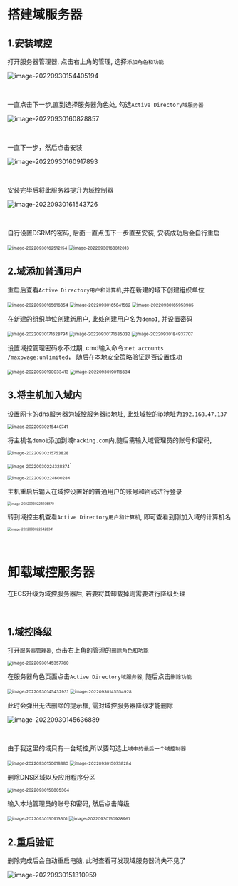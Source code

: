 # 搭建域服务器

## 1.安装域控

打开服务器管理器, 点击右上角的管理, 选择`添加角色和功能`

![image-20220930154405194](配置win2012域服务器/image-20220930154405194.png)	

<br>

一直点击下一步,直到选择服务器角色处, 勾选`Active Directory域服务器`

![image-20220930160828857](配置win2012域服务器/image-20220930160828857.png)

<br>

一直下一步，然后点击安装

![image-20220930160917893](配置win2012域服务器/image-20220930160917893.png)

<br>

安装完毕后将此服务器提升为域控制器

![image-20220930161543726](配置win2012域服务器/image-20220930161543726.png)

<br>

自行设置DSRM的密码, 后面一直点击下一步直至安装, 安装成功后会自行重启

<img src="配置win2012域服务器/image-20220930162512154.png" alt="image-20220930162512154" style="zoom:67%;" />	

<img src="配置win2012域服务器/image-20220930163012013.png" alt="image-20220930163012013" style="zoom:67%;" />	

<br>

## 2.域添加普通用户

重启后查看`Active Directory用户和计算机`,并在新建的域下创建组织单位

<img src="配置win2012域服务器/image-20220930165616854.png" alt="image-20220930165616854" style="zoom:67%;" />	

<img src="配置win2012域服务器/image-20220930165841562.png" alt="image-20220930165841562" style="zoom:67%;" />	

<img src="配置win2012域服务器/image-20220930165953985.png" alt="image-20220930165953985" style="zoom:67%;" />		

<br>

在新建的组织单位创建新用户, 此处创建用户名为`demo1`, 并设置密码

<img src="配置win2012域服务器/image-20220930171628794.png" alt="image-20220930171628794" style="zoom:67%;" />	

<img src="配置win2012域服务器/image-20220930171635032.png" alt="image-20220930171635032" style="zoom:67%;" />		

<img src="配置win2012域服务器/image-20220930184937707.png" alt="image-20220930184937707" style="zoom:67%;" />		

<br>

设置域控管理密码永不过期, cmd输入命令:`net accounts /maxpwage:unlimited`， 随后在本地安全策略验证是否设置成功

<img src="配置win2012域服务器/image-20220930190033413.png" alt="image-20220930190033413" style="zoom:67%;" />	

<img src="配置win2012域服务器/image-20220930190116634.png" alt="image-20220930190116634" style="zoom:67%;" />	

<br>

## 3.将主机加入域内

设置网卡的dns服务器为域控服务器ip地址, 此处域控的ip地址为`192.168.47.137`

<img src="配置win2012域服务器/image-20220930215440741.png" alt="image-20220930215440741" style="zoom:67%;" />		

<br>

将主机名`demo1`添加到域`hacking.com`内,随后需输入域管理员的账号和密码,

<img src="配置win2012域服务器/image-20220930215753828.png" alt="image-20220930215753828" style="zoom:67%;" />	

<img src="配置win2012域服务器/image-20220930224328374.png" alt="image-20220930224328374" style="zoom:67%;" />`

<img src="配置win2012域服务器/image-20220930224600284.png" alt="image-20220930224600284" style="zoom:67%;" />	

<br>

主机重启后输入在域控设置好的普通用户的账号和密码进行登录

<img src="配置win2012域服务器/image-20220930224936870.png" alt="image-20220930224936870" style="zoom:50%;" />	

<br>

转到域控主机查看`Active Directory用户和计算机`, 即可查看到刚加入域的计算机名

<img src="配置win2012域服务器/image-20220930225426341.png" alt="image-20220930225426341" style="zoom:50%;" />	

​										

# 卸载域控服务器

在ECS升级为域控服务器后, 若要将其卸载掉则需要进行降级处理

<br>

## 1.域控降级

打开`服务器管理器`, 点击右上角的管理的`删除角色和功能`

<img src="配置win2012域服务器/image-20220930145357760.png" alt="image-20220930145357760" style="zoom:67%;" />	

<br>

在服务器角色页面点击`Active Directory域服务器`, 随后点击`删除功能`

<img src="配置win2012域服务器/image-20220930145432931.png" alt="image-20220930145432931" style="zoom:67%;" />	

<img src="配置win2012域服务器/image-20220930145554928.png" alt="image-20220930145554928" style="zoom:67%;" />	

<br>

此时会弹出无法删除的提示框, 需对域控服务器降级才能删除

![image-20220930145636889](配置win2012域服务器/image-20220930145636889.png)	

<br>

由于我这里的域只有一台域控,所以要勾选上`域中的最后一个域控制器`

<img src="配置win2012域服务器/image-20220930150618880.png" alt="image-20220930150618880" style="zoom:67%;" />	

<img src="配置win2012域服务器/image-20220930150738284.png" alt="image-20220930150738284" style="zoom:67%;" />	

<br>

删除DNS区域以及应用程序分区

<img src="配置win2012域服务器/image-20220930150805304.png" alt="image-20220930150805304" style="zoom:67%;" />	

<br>

输入本地管理员的账号和密码, 然后点击降级

<img src="配置win2012域服务器/image-20220930150913301.png" alt="image-20220930150913301" style="zoom:67%;" />	

<img src="配置win2012域服务器/image-20220930150928961.png" alt="image-20220930150928961" style="zoom:67%;" />	

<br>

## 2.重启验证

删除完成后会自动重启电脑, 此时查看可发现域服务器消失不见了

![image-20220930151310959](配置win2012域服务器/image-20220930151310959.png)

​	







​	

​						

​	